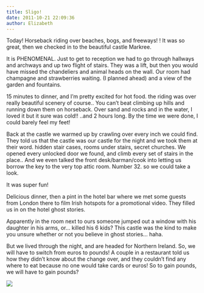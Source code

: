 ```yaml
---
title: Sligo!
date: 2011-10-21 22:09:36
author: Elizabeth
---
```

Today! Horseback riding over beaches, bogs, and freeways! ! It was so great, then we checked in to the beautiful castle Markree.

It is PHENOMENAL. Just to get to reception we had to go through hallways and archways and up two flight of stairs. They was a lift, but then you would have missed<!-- more --> the chandeliers and animal heads on the wall. Our room had champagne and strawberries waiting. (I planned ahead) and a view of the garden and fountains.

15 minutes to dinner, and I’m pretty excited for hot food. the riding was over really beautiful scenery of course.. You can’t beat climbing up hills and running down them on horseback. Over sand and rocks and in the water, I loved it but it sure was cold!! ..and 2 hours long. By the time we were done, I could barely feel my feet!

Back at the castle we warmed up by crawling over every inch we could find. They told us that the castle was our castle for the night and we took them at their word. hidden stair cases, rooms under stairs, secret churches. We opened every unlocked door we found, and climb every set of stairs in the place.. And we even talked the front desk/barman/cook into letting us borrow the key to the very top attic room. Number 32. so we could take a look.

It was super fun!

Delicious dinner, then a pint in the hotel bar where we met some guests from London there to film Irish hotspots for a promotional video. They filled us in on the hotel ghost stories.

Apparently in the room next to ours someone jumped out a window with his daughter in his arms, or… killed his 6 kids? This castle was the kind to make you unsure whether or not you believe in ghost stories… haha.

But we lived through the night, and are headed for Northern Ireland. So, we will have to switch from euros to pounds! A couple in a restaurant told us how they didn’t know about the change over, and they couldn’t find any where to eat because no one would  take cards or euros! So to gain pounds, we will have to gain pounds?

![](/img/sligo/986927959.jpg)